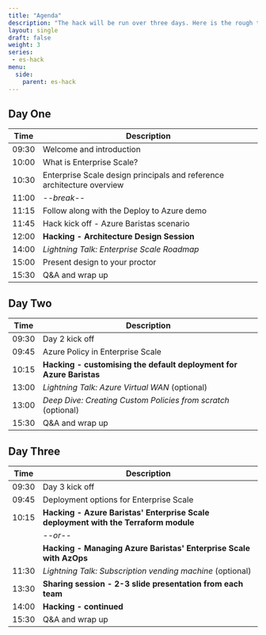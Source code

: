```yaml
---
title: "Agenda"
description: "The hack will be run over three days. Here is the rough timetable."
layout: single
draft: false
weight: 3
series:
 - es-hack
menu:
  side:
    parent: es-hack
---
```


## Day One

| **Time** | **Description**
|---|---|
| 09:30 | Welcome and introduction |
| 10:00 | What is Enterprise Scale?
| 10:30 | Enterprise Scale design principals and reference architecture overview |
| 11:00 | _--break--_ |
| 11:15 | Follow along with the Deploy to Azure demo |
| 11:45 | Hack kick off - Azure Baristas scenario |
| 12:00 | **Hacking - Architecture Design Session** |
| 14:00 | _Lightning Talk: Enterprise Scale Roadmap_ |
| 15:00 | Present design to your proctor |
| 15:30 | Q&A and wrap up |

## Day Two

| **Time** | **Description**
|---|---|
| 09:30 | Day 2 kick off |
| 09:45 | Azure Policy in Enterprise Scale |
| 10:15 | **Hacking - customising the default deployment for Azure Baristas** |
| 13:00 | _Lightning Talk: Azure Virtual WAN_ (optional) |
| 13:00 | _Deep Dive: Creating Custom Policies from scratch_ (optional) |
| 15:30 | Q&A and wrap up |

## Day Three

| **Time** | **Description**
|---|---|
| 09:30 | Day 3 kick off |
| 09:45 | Deployment options for Enterprise Scale |
| 10:15 | **Hacking - Azure Baristas' Enterprise Scale deployment with the Terraform module** |
| | _--or--_ |
| | **Hacking - Managing Azure Baristas' Enterprise Scale with AzOps** |
| 11:30 | _Lightning Talk: Subscription vending machine_ (optional) |
| 13:30 | **Sharing session - 2-3 slide presentation from each team** |
| 14:00 | **Hacking - continued** |
| 15:30 | Q&A and wrap up |
